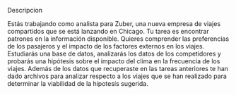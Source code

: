 
Descripcion

Estás trabajando como analista para Zuber, una nueva empresa de viajes compartidos que se está lanzando en Chicago. Tu tarea es encontrar patrones en la información disponible. Quieres comprender las preferencias de los pasajeros y el impacto de los factores externos en los viajes. Estudiarás una base de datos, analizarás los datos de los competidores y probarás una hipótesis sobre el impacto del clima en la frecuencia de los viajes. Además de los datos que recuperaste en las tareas anteriores te han dado archivos para analizar respecto a los viajes que se han realizado para determinar la viabilidad de la hipotesís sugerida.
